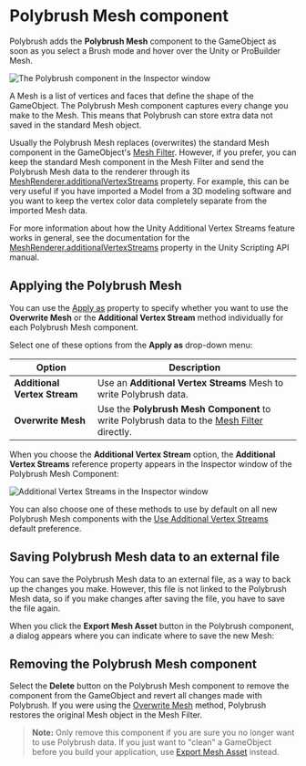 # Polybrush Mesh component

Polybrush adds the **Polybrush Mesh** component to the GameObject as soon as you select a Brush mode and hover over the Unity or ProBuilder Mesh.

![The Polybrush component in the Inspector window](images/PolyBrushMeshComponent.png)

A Mesh is a list of vertices and faces that define the shape of the GameObject. The Polybrush Mesh component captures every change you make to the Mesh. This means that Polybrush can store extra data not saved in the standard Mesh object.

Usually the Polybrush Mesh replaces (overwrites) the standard Mesh component in the GameObject's [Mesh Filter](https://docs.unity3d.com/Manual/class-MeshFilter.html). However, if you prefer, you can keep the standard Mesh component in the Mesh Filter and send the Polybrush Mesh data to the renderer through its [MeshRenderer.additionalVertexStreams](https://docs.unity3d.com/ScriptReference/MeshRenderer-additionalVertexStreams.html) property. For example, this can be very useful if you have imported a Model from a 3D modeling software and you want to keep the vertex color data completely separate from the imported Mesh data.

For more information about how the Unity Additional Vertex Streams feature works in general, see the documentation for the [MeshRenderer.additionalVertexStreams](https://docs.unity3d.com/ScriptReference/MeshRenderer-additionalVertexStreams.html) property in the Unity Scripting API manual.

 

<a name="apply-as"></a>

## Applying the Polybrush Mesh 

You can use the [Apply as](#apply-as) property to specify whether you want to use the **Overwrite Mesh** or the **Additional Vertex Stream** method individually for each Polybrush Mesh component. 

Select one of these options from the __Apply as__ drop-down menu:

| **Option**                   | **Description**                                              |
| ---------------------------- | ------------------------------------------------------------ |
| __Additional Vertex Stream__ | Use an **Additional Vertex Streams** Mesh to write Polybrush data. |
| __Overwrite Mesh__           | Use the **Polybrush Mesh Component** to write Polybrush data to the [Mesh Filter](https://docs.unity3d.com/Manual/class-MeshFilter.html) directly. |

When you choose the **Additional Vertex Stream** option, the __Additional Vertex Streams__ reference property appears in the Inspector window of the Polybrush Mesh Component:

![Additional Vertex Streams in the Inspector window](images/PolyBrush-Mesh-Component.png) 

You can also choose one of these methods to use by default on all new Polybrush Mesh components with the [Use Additional Vertex Streams](prefs.md#avs) default preference. 



<a name="exporting"></a>

## Saving Polybrush Mesh data to an external file

You can save the Polybrush Mesh data to an external file, as a way to back up the changes you make. However, this file is not linked to the Polybrush Mesh data, so if you make changes after saving the file, you have to save the file again.

When you click the __Export Mesh Asset__ button in the Polybrush component, a dialog appears where you can indicate where to save the new Mesh:


## Removing the Polybrush Mesh component

Select the __Delete__ button on the Polybrush Mesh component to remove the component from the GameObject and revert all changes made with Polybrush. If you were using the [Overwrite Mesh](#apply-as) method, Polybrush restores the original Mesh object in the Mesh Filter.

> **Note:** Only remove this component if you are sure you no longer want to use Polybrush data. If you just want to "clean" a GameObject before you build your application, use [Export Mesh Asset](#exporting) instead.
